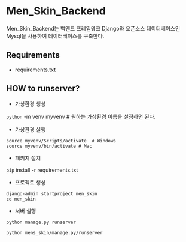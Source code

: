# Men_Skin_Backend

Men_Skin_Backend는 백엔드 프레임워크 Django와
오픈소스 데이터베이스인 Mysql을 사용하여 데이터베이스를 구축한다.


## Requirements

- requirements.txt

## HOW to runserver?

- 가상환경 생성




`python` -m venv myvenv # 원하는 가상환경 이름을 설정하면 된다.



- 가상환경 실행

```shell
source myvenv/Scripts/activate  # Windows
source myvenv/bin/activate # Mac
```

- 패키지 설치


`pip` install -r requirements.txt



- 프로젝트 생성

```shell
django-admin startproject men_skin
cd men_skin
```

- 서버 실행

```
python manage.py runserver

python mens_skin/manage.py/runserver
```
